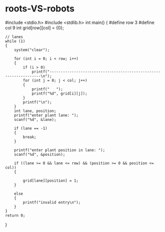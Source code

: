 # roots-VS-robots
#include <stdio.h>
#include <stdlib.h>
int main()
{
#define row 3
#define col 9
    int grid[row][col] = {0};

    // lanes
    while (1)
    {
        system("clear");

        for (int i = 0; i < row; i++)
        {
            if (i > 0)
                printf("------------------------------------------------------------------\n");
            for (int j = 0; j < col; j++)
            {
                printf("   ");
                printf("%d", grid[i][j]);
            }
            printf("\n");
        }
        int lane, position;
        printf("enter plant lane: ");
        scanf("%d", &lane);

        if (lane == -1)
        {
            break;
        }

        printf("enter plant position in lane: ");
        scanf("%d", &position);

        if ((lane >= 0 && lane <= row) && (position >= 0 && position <= col))
        {

            grid[lane][position] = 1;
        }

        else
        {
            printf("invalid entry\n");
        }
    }
    return 0;
}
